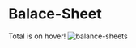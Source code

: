 # Balace-Sheet
Total is on hover!
![balance-sheets](https://user-images.githubusercontent.com/127696250/227288006-9ecd16a2-9c70-48d8-8194-f17a59a0658d.png)
